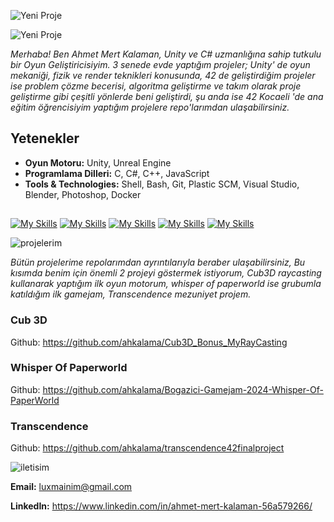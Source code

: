 
![Yeni Proje](https://github.com/user-attachments/assets/abf75f93-c0e0-4a2f-831f-5aed6221b862)

![Yeni Proje](https://github.com/user-attachments/assets/6cdfe43c-cbe3-4707-be45-ac5116a5d462)

*Merhaba! Ben Ahmet Mert Kalaman, Unity ve C# uzmanlığına sahip tutkulu bir Oyun Geliştiricisiyim. 3 senede evde yaptığım projeler; Unity' de oyun mekaniği, fizik ve render teknikleri konusunda, 42 de geliştirdiğim projeler ise problem çözme becerisi, algoritma geliştirme ve takım olarak proje geliştirme gibi çeşitli yönlerde beni geliştirdi, şu anda ise 42 Kocaeli 'de ana eğitim öğrencisiyim yaptığım projelere repo'larımdan ulaşabilirsiniz.*


## Yetenekler
- **Oyun Motoru:** Unity, Unreal Engine
- **Programlama Dilleri:** C, C#, C++, JavaScript
- **Tools & Technologies:** Shell, Bash, Git, Plastic SCM, Visual Studio, Blender, Photoshop, Docker


##
[![My Skills](https://skillicons.dev/icons?i=c,cs,cpp&perline=3)](https://skillicons.dev)
[![My Skills](https://skillicons.dev/icons?i=docker,git,github&perline=3)](https://skillicons.dev)
[![My Skills](https://skillicons.dev/icons?i=linkedin,vim,wordpress&perline=3)](https://skillicons.dev)
[![My Skills](https://skillicons.dev/icons?i=sublime,unity,unreal&perline=3)](https://skillicons.dev)
[![My Skills](https://skillicons.dev/icons?i=vscode,ps,js&perline=3)](https://skillicons.dev)

![projelerim](https://github.com/user-attachments/assets/b809207f-3b8a-4da7-ba09-a67e734e5e8c)

*Bütün projelerime repolarımdan ayrıntılarıyla beraber ulaşabilirsiniz, Bu kısımda benim için önemli 2 projeyi göstermek istiyorum, Cub3D raycasting kullanarak yaptığım ilk oyun motorum, whisper of paperworld ise grubumla katıldığım ilk gamejam, Transcendence mezuniyet projem.*

### Cub 3D

Github: https://github.com/ahkalama/Cub3D_Bonus_MyRayCasting

### Whisper Of Paperworld

Github: https://github.com/ahkalama/Bogazici-Gamejam-2024-Whisper-Of-PaperWorld

### Transcendence

Github: https://github.com/ahkalama/transcendence42finalproject

![iletisim](https://github.com/user-attachments/assets/c526dab2-714d-4a6c-919a-fffa8ce3e170)

**Email:** luxmainim@gmail.com

**LinkedIn:** https://www.linkedin.com/in/ahmet-mert-kalaman-56a579266/


